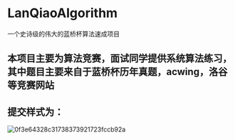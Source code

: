 # LanQiaoAlgorithm
一个史诗级的伟大的蓝桥杯算法速成项目

## 本项目主要为算法竞赛，面试同学提供系统算法练习，其中题目主要来自于蓝桥杯历年真题，acwing，洛谷等竞赛网站

## 提交样式为：

![0f3e64328c31738373921723fccb92a](https://user-images.githubusercontent.com/115004862/225369431-66428ed8-c5d7-4644-92f7-e39fdd18a63e.png)
